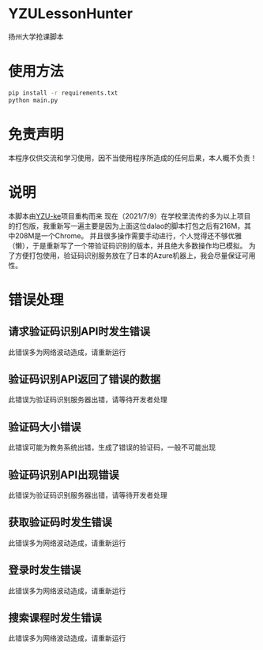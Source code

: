 # YZULessonHunter

扬州大学抢课脚本

# 使用方法

```bash
pip install -r requirements.txt
python main.py
```

# 免责声明

本程序仅供交流和学习使用，因不当使用程序所造成的任何后果，本人概不负责！

# 说明

本脚本由[YZU-ke](https://github.com/luoboQAQ/YZU-ke)项目重构而来
现在（2021/7/9）在学校里流传的多为以上项目的打包版，我重新写一遍主要是因为上面这位dalao的脚本打包之后有216M，其中208M是一个Chrome。
并且很多操作需要手动进行，个人觉得还不够优雅（懒），于是重新写了一个带验证码识别的版本，并且绝大多数操作均已模拟。
为了方便打包使用，验证码识别服务放在了日本的Azure机器上，我会尽量保证可用性。

# 错误处理

## 请求验证码识别API时发生错误

此错误多为网络波动造成，请重新运行


## 验证码识别API返回了错误的数据

此错误为验证码识别服务器出错，请等待开发者处理


## 验证码大小错误

此错误可能为教务系统出错，生成了错误的验证码，一般不可能出现


## 验证码识别API出现错误

此错误为验证码识别服务器出错，请等待开发者处理


## 获取验证码时发生错误

此错误多为网络波动造成，请重新运行


## 登录时发生错误

此错误多为网络波动造成，请重新运行


## 搜索课程时发生错误

此错误多为网络波动造成，请重新运行
